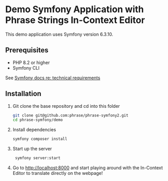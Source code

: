 # Demo Symfony Application with Phrase Strings In-Context Editor

This demo application uses Symfony version 6.3.10.

## Prerequisites
* PHP 8.2 or higher
* Symfony CLI

See [Symfony docs re: technical requirements](https://symfony.com/doc/current/setup.html#technical-requirements)

## Installation
1. Git clone the base repository and cd into this folder
   ```bash
   git clone git@github.com:phrase/phrase-symfony2.git
   cd phrase-symfony/demo
   ```

2. Install dependencies
   ```bash
   symfony composer install
   ```

3. Start up the server
   ```bash
    symfony server:start
   ```

4. Go to [http://localhost:8000](http://localhost:8000) and start playing around with the In-Context Editor to translate directly on the webpage!




